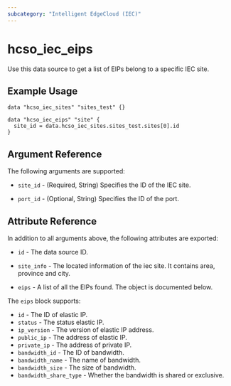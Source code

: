 ```yaml
---
subcategory: "Intelligent EdgeCloud (IEC)"
---
```


# hcso_iec_eips

Use this data source to get a list of EIPs belong to a specific IEC site.

## Example Usage

```hcl
data "hcso_iec_sites" "sites_test" {}

data "hcso_iec_eips" "site" {
  site_id = data.hcso_iec_sites.sites_test.sites[0].id
}
```

## Argument Reference

The following arguments are supported:

* `site_id` - (Required, String) Specifies the ID of the IEC site.

* `port_id` - (Optional, String) Specifies the ID of the port.

## Attribute Reference

In addition to all arguments above, the following attributes are exported:

* `id` - The data source ID.

* `site_info` - The located information of the iec site. It contains area, province and city.

* `eips` - A list of all the EIPs found. The object is documented below.

The `eips` block supports:

* `id` - The ID of elastic IP.
* `status` - The status elastic IP.
* `ip_version` - The version of elastic IP address.
* `public_ip` - The address of elastic IP.
* `private_ip` - The address of private IP.
* `bandwidth_id` - The ID of bandwidth.
* `bandwidth_name` - The name of bandwidth.
* `bandwidth_size` - The size of bandwidth.
* `bandwidth_share_type` - Whether the bandwidth is shared or exclusive.
